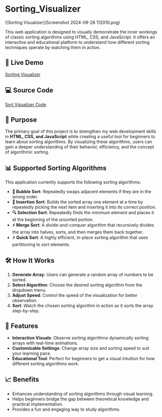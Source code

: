 # Sorting_Visualizer
 
![Sorting Visualizer](Screenshot 2024-09-28 112010.png)

This web application is designed to visually demonstrate the inner workings of classic sorting algorithms using HTML, CSS, and JavaScript. It offers an interactive and educational platform to understand how different sorting techniques operate by watching them in action.

## 🚀 Live Demo
[Sorting Visualizer](#) 

## 💻 Source Code
[Sort Visualizer Code](#)

## 📌 Purpose

The primary goal of this project is to strengthen my web development skills in **HTML, CSS, and JavaScript** while creating a useful tool for beginners to learn about sorting algorithms. By visualizing these algorithms, users can gain a deeper understanding of their behavior, efficiency, and the concept of algorithmic sorting.

## 📊 Supported Sorting Algorithms

This application currently supports the following sorting algorithms:

- **🔄 Bubble Sort**: Repeatedly swaps adjacent elements if they are in the wrong order.
- **📍 Insertion Sort**: Builds the sorted array one element at a time by repeatedly picking the next item and inserting it into its correct position.
- **🔍 Selection Sort**: Repeatedly finds the minimum element and places it at the beginning of the unsorted portion.
- **⚡ Merge Sort**: A divide-and-conquer algorithm that recursively divides the array into halves, sorts, and then merges them back together.
- **⚡ Quick Sort**: A highly efficient, in-place sorting algorithm that uses partitioning to sort elements.

## 🛠️ How It Works

1. **Generate Array**: Users can generate a random array of numbers to be sorted.
2. **Select Algorithm**: Choose the desired sorting algorithm from the dropdown menu.
3. **Adjust Speed**: Control the speed of the visualization for better observation.
4. **Sort**: Watch the chosen sorting algorithm in action as it sorts the array step-by-step.

## 🌟 Features

- **Interactive Visuals**: Observe sorting algorithms dynamically sorting arrays with real-time animations.
- **Customizable Settings**: Change array size and sorting speed to suit your learning pace.
- **Educational Tool**: Perfect for beginners to get a visual intuition for how different sorting algorithms work.

## 📈 Benefits

- Enhances understanding of sorting algorithms through visual learning.
- Helps beginners bridge the gap between theoretical knowledge and practical implementation.
- Provides a fun and engaging way to study algorithms.
